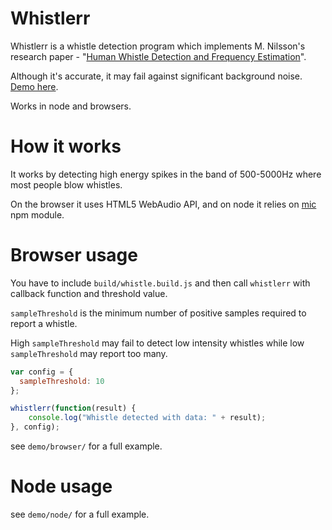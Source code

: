 Whistlerr
=========

Whistlerr is a whistle detection program which implements M. Nilsson's research paper - "[Human Whistle Detection and Frequency Estimation][1]".

Although it's accurate, it may fail against significant background noise. [Demo here][2].

Works in node and browsers.


How it works
=============

It works by detecting high energy spikes in the band of 500-5000Hz where most people blow whistles.

On the browser it uses HTML5 WebAudio API, and on node it relies on [mic](https://www.npmjs.com/package/mic) npm module.


Browser usage
===========

You have to include `build/whistle.build.js` and then call `whistlerr` with callback function and threshold value.

`sampleThreshold` is the minimum number of positive samples required to report a whistle.

High `sampleThreshold` may fail to detect low intensity whistles while low `sampleThreshold` may report too many.

```javascript
var config = {
  sampleThreshold: 10
};

whistlerr(function(result) {
	console.log("Whistle detected with data: " + result);
}, config);
```

see `demo/browser/` for a full example.


Node usage
===========
see `demo/node/` for a full example.


[1]: https://www.diva-portal.org/smash/get/diva2:836227/FULLTEXT01.pdf
[2]: http://shubhamjain.github.io/whistlerr/

